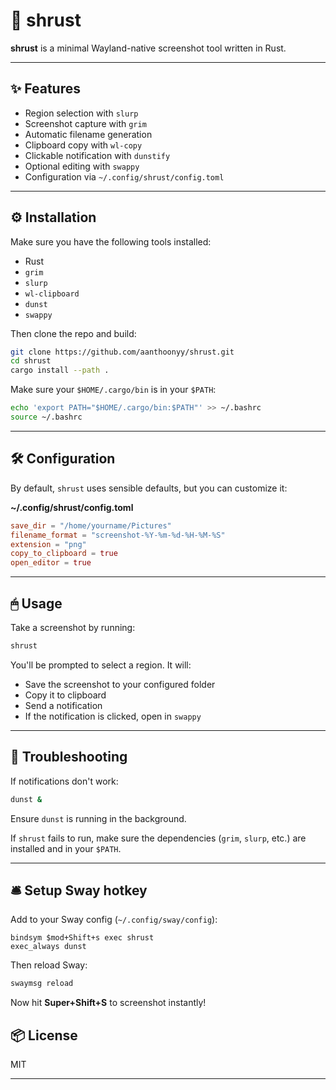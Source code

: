 # 📸 shrust

**shrust** is a minimal Wayland-native screenshot tool written in Rust.

---

## ✨ Features

- Region selection with `slurp`
- Screenshot capture with `grim`
- Automatic filename generation
- Clipboard copy with `wl-copy`
- Clickable notification with `dunstify`
- Optional editing with `swappy`
- Configuration via `~/.config/shrust/config.toml`

---

## ⚙️ Installation

Make sure you have the following tools installed:

- Rust
- `grim`
- `slurp`
- `wl-clipboard`
- `dunst`
- `swappy`

Then clone the repo and build:

```bash
git clone https://github.com/aanthoonyy/shrust.git
cd shrust
cargo install --path .
```

Make sure your `$HOME/.cargo/bin` is in your `$PATH`:

```bash
echo 'export PATH="$HOME/.cargo/bin:$PATH"' >> ~/.bashrc
source ~/.bashrc
```

---

## 🛠 Configuration

By default, `shrust` uses sensible defaults, but you can customize it:

**~/.config/shrust/config.toml**
```toml
save_dir = "/home/yourname/Pictures"
filename_format = "screenshot-%Y-%m-%d-%H-%M-%S"
extension = "png"
copy_to_clipboard = true
open_editor = true
```

---

## 🖱 Usage

Take a screenshot by running:

```bash
shrust
```

You'll be prompted to select a region. It will:

- Save the screenshot to your configured folder
- Copy it to clipboard
- Send a notification
- If the notification is clicked, open in `swappy`

---

## 🛑 Troubleshooting

If notifications don't work:

```bash
dunst &
```

Ensure `dunst` is running in the background.

If `shrust` fails to run, make sure the dependencies (`grim`, `slurp`, etc.) are installed and in your `$PATH`.

---

## 🛎 Setup Sway hotkey

Add to your Sway config (`~/.config/sway/config`):

```text
bindsym $mod+Shift+s exec shrust
exec_always dunst
```

Then reload Sway:

```bash
swaymsg reload
```

Now hit **Super+Shift+S** to screenshot instantly!

## 📦 License

MIT

---